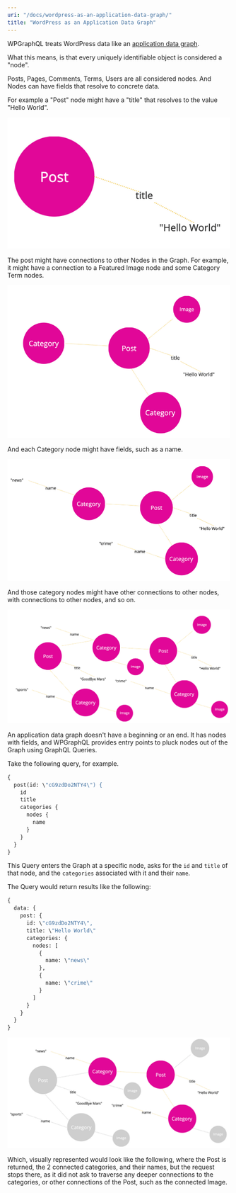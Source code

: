 ```yaml
---
uri: "/docs/wordpress-as-an-application-data-graph/"
title: "WordPress as an Application Data Graph"
---
```


WPGraphQL treats WordPress data like an [application data graph](https://en.wikipedia.org/wiki/Graph_theory).

What this means, is that every uniquely identifiable object is considered a "node".

Posts, Pages, Comments, Terms, Users are all considered nodes. And Nodes can have fields that resolve to concrete data.

For example a "Post" node might have a "title" that resolves to the value "Hello World".

![A circle with the word "Post" representing a Post node. A line connecting to the word "title" and a line connecting "title" to "hello world".](./images/data-graph-hello-world.png)

The post might have connections to other Nodes in the Graph. For example, it might have a connection to a Featured Image node and some Category Term nodes.

![A circle labeled "Post" with a "title" field with the value "hello world". And lines connecting the "Post" circle to other circles labeled "Image", "Category" and "Category".](./images/data-graph-category-terms.png)

And each Category node might have fields, such as a name.

![A circle representing a node labeled "Post" with a "title" field with the value "hello world". And lines connecting the "Post" node to other nodes labeled "Image", "Category" and "Category". Each category with a name field.](./images/data-graph-category-term-connections.png)

And those category nodes might have other connections to other nodes, with connections to other nodes, and so on.

![](./images/data-graph-category-terms-connection-complex.png)

An application data graph doesn't have a beginning or an end. It has nodes with fields, and WPGraphQL provides entry points to pluck nodes out of the Graph using GraphQL Queries.

Take the following query, for example.

```graphql
{
  post(id: \"cG9zdDo2NTY4\") {
    id
    title
    categories {
      nodes {
        name
      }
    }
  } 
}
```

This Query enters the Graph at a specific node, asks for the `id` and `title` of that node, and the `categories` associated with it and their `name`.

The Query would return results like the following:

```graphql
{
  data: {
    post: {
      id: \"cG9zdDo2NTY4\",
      title: \"Hello World\"
      categories: {
        nodes: [
          {
            name: \"news\"
          },
          {
            name: \"crime\"
          }
        ]
      }
    }
  }
}
```

![](./images/data-graph-query-filter.png)

Which, visually represented would look like the following, where the Post is returned, the 2 connected categories, and their names, but the request stops there, as it did not ask to traverse any deeper connections to the categories, or other connections of the Post, such as the connected Image.
